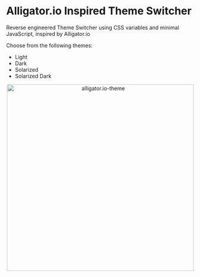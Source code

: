 # Alligator.io Inspired Theme Switcher

Reverse engineered Theme Switcher using CSS variables and minimal JavaScript, inspired by Alligator.io

Choose from the following themes:

* Light
* Dark
* Solarized
* Solarized Dark

<p align="center">
<img width="500px" alt="alligator.io-theme" src="https://user-images.githubusercontent.com/39765499/103220544-6657b980-4918-11eb-98ac-200c99bdc6e8.gif" />
</p>
